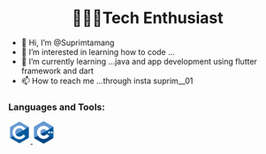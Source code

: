 <h1 align="center"><span style ="color📘;">👨🏻‍💻Tech Enthusiast </span></h1>


- 👋 Hi, I’m @Suprimtamang
- 👀 I’m interested in learning how to code ...
- 🌱 I’m currently learning ...java and app development using flutter framework and dart
- 📫 How to reach me ...through insta suprim__01

<!---
Suprimtamang/Suprimtamang is a ✨ special ✨ repository because its `README.md` (this file) appears on your GitHub profile.
You can click the Preview link to take a look at your changes.
--->


<h3 align="left">Languages and Tools:</h3>
<p align="left"> <a href="https://www.cprogramming.com/" target="_blank" rel="noreferrer"> <img src="https://raw.githubusercontent.com/devicons/devicon/master/icons/c/c-original.svg" alt="c" width="40" height="40"/> </a> <a href="https://www.w3schools.com/cpp/" target="_blank" rel="noreferrer"> <img src="https://raw.githubusercontent.com/devicons/devicon/master/icons/cplusplus/cplusplus-original.svg" alt="cplusplus" width="40" height="40"/> </a> </p>

